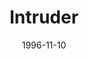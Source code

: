 ---
mission_id: intruder
slug: "intruder"
editorsChoice:
title: "Intruder"
authors: 
    - "David Lovejoy"
date: 1996-11-10
filename: "intruder.zip"
description: "You are tasked with infiltrating the Imperial base located in the Cluster Worlds at quadrant 3b-4,500.034. Not much in the way of intelligence information is known, you will be pretty well much on your own. Steal what ever you can and return to your ship."
cover:
levelReplaced:	SECBASE
difficulty: yes
bm:	yes
fme: no
wax: yes
three_do: yes
voc: yes
gmd: no
vue: no
lfd: yes
base: "New level from scratch" 
editors: "WDFUSE 2.1b"

---